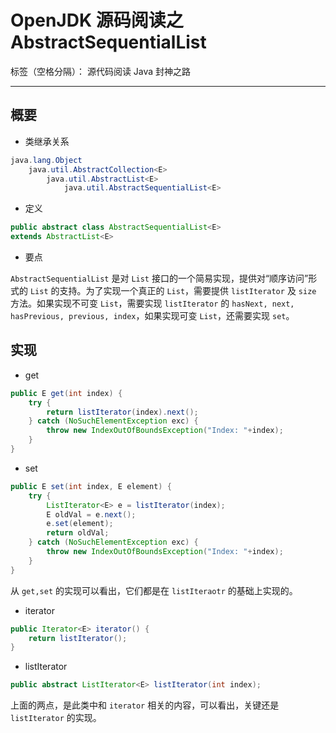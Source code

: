 # OpenJDK 源码阅读之 AbstractSequentialList

标签（空格分隔）： 源代码阅读 Java 封神之路

---

## 概要

* 类继承关系 

```java
java.lang.Object
    java.util.AbstractCollection<E>
        java.util.AbstractList<E>
            java.util.AbstractSequentialList<E>
```

* 定义 

```java
public abstract class AbstractSequentialList<E>
extends AbstractList<E>
```

* 要点

`AbstractSequentialList` 是对 `List` 接口的一个简易实现，提供对“顺序访问”形式的 `List` 的支持。为了实现一个真正的 `List`，需要提供 `listIterator` 及 `size` 方法。如果实现不可变 `List`，需要实现 `listIterator` 的 `hasNext, next, hasPrevious, previous, index`，如果实现可变 `List`，还需要实现 `set`。

## 实现


* get

```java
public E get(int index) {
    try {
        return listIterator(index).next();
    } catch (NoSuchElementException exc) {
        throw new IndexOutOfBoundsException("Index: "+index);
    }
}
```

* set

```java
public E set(int index, E element) {
    try {
        ListIterator<E> e = listIterator(index);
        E oldVal = e.next();
        e.set(element);
        return oldVal;
    } catch (NoSuchElementException exc) {
        throw new IndexOutOfBoundsException("Index: "+index);
    }
}
```

从 `get,set`  的实现可以看出，它们都是在 `listIteraotr` 的基础上实现的。

* iterator

```java
public Iterator<E> iterator() {
    return listIterator();
}
```

* listIterator

```java
public abstract ListIterator<E> listIterator(int index);
```

上面的两点，是此类中和 `iterator` 相关的内容，可以看出，关键还是 `listIterator` 的实现。